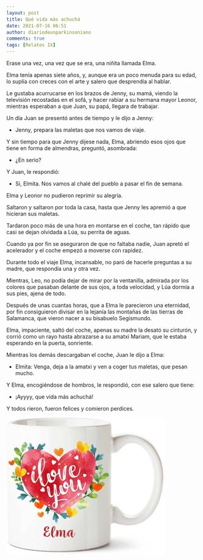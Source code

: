 ```yaml
---
layout: post
title: Qué vida más achuchá
date: 2021-07-16 06:51
author: diariodeunparkinsoniano
comments: true
tags: [Relatos IX]
---
```


Erase una vez, una vez que se era, una niñita llamada Elma.

Elma tenía apenas siete años, y, aunque era un poco menuda para su edad, lo suplía con creces con el arte y salero que desprendía al hablar.

Le gustaba acurrucarse en los brazos de Jenny, su mamá, viendo la televisión recostadas en el sofá, y hacer rabiar a su hermana mayor Leonor, mientras esperaban a que Juan, su papá, llegara de trabajar.

Un día Juan se presentó antes de tiempo y le dijo a Jenny:

-	Jenny, prepara las maletas que nos vamos de viaje.

Y sin tiempo para que Jenny dijese nada, Elma, abriendo esos ojos que tiene en forma de almendras, preguntó, asombrada:

-	¿En serio?

Y Juan, le respondió:

-	Si, Elmita. Nos vamos al chalé del pueblo a pasar el fin de semana.

Elma y Leonor no pudieron reprimir su alegría. 

Saltaron y saltaron por toda la casa, hasta que Jenny les apremió a que hicieran sus maletas.

Tardaron poco más de una hora en montarse en el coche, tan rápido que casi se dejan olvidada a Lúa, su perrita de aguas.

Cuando ya por fin se aseguraron de que no faltaba nadie, Juan apretó el acelerador y el coche empezó a moverse con rapidez.

Durante todo el viaje Elma, incansable, no paró de hacerle preguntas a su madre, que respondía una y otra vez. 

Mientras, Leo, no podía dejar de mirar por la ventanilla, admirada por los colores que pasaban delante de sus ojos, a toda velocidad, y Lúa dormía a sus pies, ajena de todo.

Después de unas cuantas horas, que a Elma le parecieron una eternidad, por fin consiguieron divisar en la lejanía las montañas de las tierras de Salamanca, que vieron nacer a su bisabuelo Segismundo.

Elma, impaciente, saltó del coche, apenas su madre la desató su cinturón, y corrió como un rayo hasta abrazarse a su amatxi Mariam, que le estaba esperando en la puerta, sonriente.

Mientras los demás descargaban el coche, Juan le dijo a Elma:

-	Elmita: Venga, deja a la amatxi y ven a coger tus maletas, que pesan mucho.

Y Elma, encogiéndose de hombros, le respondió, con ese salero que tiene:

-	¡Ayyyy, que vida más achuchá!

Y todos rieron, fueron felices y comieron perdices.










<img class="img-fluid"  src="/assets/images/2021/07/elma.jpeg" alt="que vida mas achucha" />
